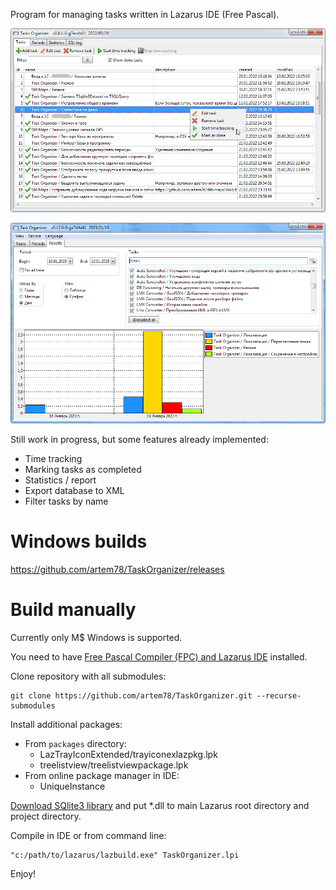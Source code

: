 Program for managing tasks written in Lazarus IDE (Free Pascal).

![](images/tasks_tab_screenshot.png)

![](images/reports_tab_screenshot.png)

Still work in progress, but some features already implemented:
- Time tracking
- Marking tasks as completed
- Statistics / report
- Export database to XML
- Filter tasks by name

# Windows builds

https://github.com/artem78/TaskOrganizer/releases

# Build manually

Currently only M$ Windows is supported.

You need to have [Free Pascal Compiler (FPC) and Lazarus IDE](https://www.lazarus-ide.org/) installed.

Clone repository with all submodules:

```
git clone https://github.com/artem78/TaskOrganizer.git --recurse-submodules
```

Install additional packages:

- From `packages` directory:
  - LazTrayIconExtended/trayiconexlazpkg.lpk
  - treelistview/treelistviewpackage.lpk
- From online package manager in IDE:
  - UniqueInstance

[Download SQlite3 library](https://www.sqlite.org/download.html) and put \*.dll to main Lazarus root directory and project directory.

Compile in IDE or from command line:

```
"c:/path/to/lazarus/lazbuild.exe" TaskOrganizer.lpi
```

Enjoy!
